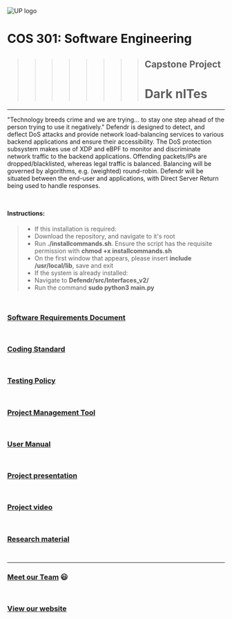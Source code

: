 <img src="https://cs.up.ac.za/static/images/headerUP.jpg" alt="UP logo">

COS 301: Software Engineering
=========================

>>>>>>>>## Capstone Project
>>>>>>>># Dark nITes

---

"Technology breeds crime and we are trying... to stay one step ahead of the person trying to use it negatively."
Defendr is designed to detect, and deflect DoS attacks and provide network load-balancing services to various backend applications and ensure their accessibility.  The DoS protection subsystem makes use of XDP and eBPF to monitor and discriminate network traffic to the backend applications.  Offending packets/IPs are dropped/blacklisted, whereas legal traffic is balanced.  Balancing will be governed by algorithms, e.g. (weighted) round-robin.  Defendr will be situated between the end-user and applications, with Direct Server Return being used to handle responses.

`
`

#### **Instructions:**
> - If this installation is required:
> - Download the repository, and navigate to it's root
> - Run **./installcommands.sh**.  Ensure the script has the requisite permission with **chmod +x installcommands.sh**
> - On the first window that appears, please insert **include /usr/local/lib**, save and exit <br>
> - If the system is already installed:
> - Navigate to **Defendr/src/Interfaces_v2/**
> - Run the command **sudo python3 main.py**

`
`

### <a href="https://darknites.co.za/pdf/Defendr%20-%20Software%20Requirements%20Specification.pdf" target="_blank">Software Requirements Document</a>

`
`

### <a href="https://darknites.co.za/pdf/Defendr%20-%20Coding%20Standard%20.pdf" target="_blank">Coding Standard</a>

`
`

### <a href="https://darknites.co.za/pdf/Defendr%20-%20Testing%20Policy.pdf" target="_blank">Testing Policy</a>

`
`

### <a href="https://app.zenhub.com/workspaces/dark-nites-capstone-project-5cc616ec67dcfa43a66a40f3/board?repos=182156942" target="_blank">Project Management Tool</a>

`
`

### <a href="https://darknites.co.za/pdf/Defendr%20-%20User%20manual.pdf" target="_blank">User Manual</a>

`
`

### <a href="https://darknites.co.za/documents/Virtual%20Demo.pptx" target="_blank">Project presentation</a>

`
`

### <a href="https://darknites.co.za/documents/Demo%20Video.ppsx" target="_blank">Project video</a>

`
`

### <a href="https://darknites.co.za/documents" target="_blank">Research material</a>

`
`

---

### <a href="https://github.com/cos301-2019-se/Defendr/blob/master/SRS/team.md" target="_blank">Meet our Team</a> :smiley:

`
`

### <a href="https://www.darknites.co.za/" target="_blank">View our website</a>